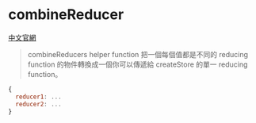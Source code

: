 # combineReducer

[中文官網](https://chentsulin.github.io/redux/docs/api/combineReducers.html)

> combineReducers helper function 把一個每個值都是不同的 reducing function 的物件轉換成一個你可以傳遞給 createStore 的單一 reducing function。

```javascript
{
  reducer1: ...
  reducer2: ...
}
```
